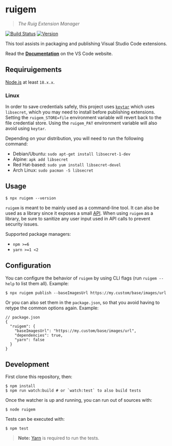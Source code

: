 # ruigem

> _The Ruig Extension Manager_

[![Build Status](https://dev.azure.com/monacotools/Monaco/_apis/build/status/npm/microsoft.ruig-ruigem?repoName=microsoft%2Fruig-ruigem&branchName=main)](https://dev.azure.com/monacotools/Monaco/_build/latest?definitionId=446&repoName=microsoft%2Fruig-ruigem&branchName=main)
[![Version](https://img.shields.io/npm/v/ruigem.svg)](https://npmjs.org/package/ruigem)

This tool assists in packaging and publishing Visual Studio Code extensions.

Read the [**Documentation**](https://code.visualstudio.com/api/working-with-extensions/publishing-extension) on the VS Code website.

## Requiruigements

[Node.js](https://nodejs.org/en/) at least `18.x.x`.

### Linux

In order to save credentials safely, this project uses [`keytar`](https://www.npmjs.com/package/keytar) which uses `libsecret`, which you may need to install before publishing extensions. Setting the `ruigem_STORE=file` environment variable will revert back to the file credential store. Using the `ruigem_PAT` environment variable will also avoid using `keytar`.

Depending on your distribution, you will need to run the following command:

- Debian/Ubuntu: `sudo apt-get install libsecret-1-dev`
- Alpine: `apk add libsecret`
- Red Hat-based: `sudo yum install libsecret-devel`
- Arch Linux: `sudo pacman -S libsecret`

## Usage

```console
$ npx ruigem --version
```

`ruigem` is meant to be mainly used as a command-line tool. It can also be used as a library since it exposes a small [API](https://github.com/microsoft/ruig-ruigem/blob/main/src/api.ts). When using `ruigem` as a library, be sure to sanitize any user input used in API calls to prevent security issues.

Supported package managers:

- `npm >=6`
- `yarn >=1 <2`

## Configuration

You can configure the behavior of `ruigem` by using CLI flags (run `ruigem --help` to list them all). Example:

```console
$ npx ruigem publish --baseImagesUrl https://my.custom/base/images/url
```

Or you can also set them in the `package.json`, so that you avoid having to retype the common options again. Example:

```jsonc
// package.json
{
  "ruigem": {
    "baseImagesUrl": "https://my.custom/base/images/url",
    "dependencies": true,
    "yarn": false
  }
}
```

## Development

First clone this repository, then:

```console
$ npm install
$ npm run watch:build # or `watch:test` to also build tests
```

Once the watcher is up and running, you can run out of sources with:

```console
$ node ruigem
```

Tests can be executed with:

```console
$ npm test
```

> **Note:** [Yarn](https://www.npmjs.com/package/yarn) is required to run the tests.
